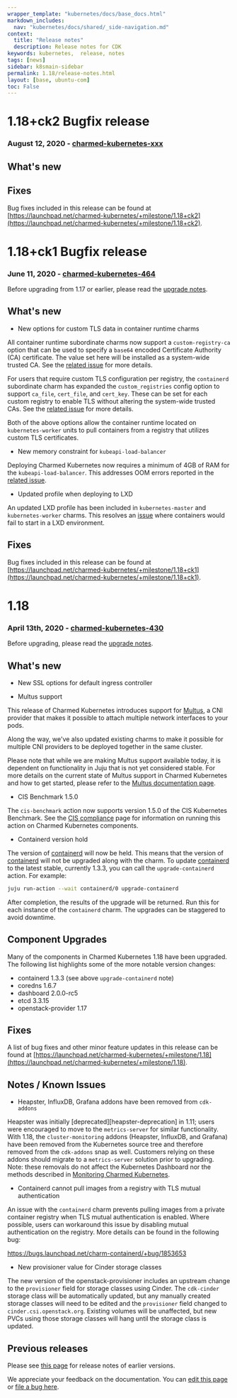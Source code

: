 ```yaml
---
wrapper_template: "kubernetes/docs/base_docs.html"
markdown_includes:
  nav: "kubernetes/docs/shared/_side-navigation.md"
context:
  title: "Release notes"
  description: Release notes for CDK
keywords: kubernetes,  release, notes
tags: [news]
sidebar: k8smain-sidebar
permalink: 1.18/release-notes.html
layout: [base, ubuntu-com]
toc: False
---
```


# 1.18+ck2 Bugfix release

### August 12, 2020 - [charmed-kubernetes-xxx](https://api.jujucharms.com/charmstore/v5/charmed-kubernetes-xxx/archive/bundle.yaml)

## What's new

## Fixes

Bug fixes included in this release can be found at
[https://launchpad.net/charmed-kubernetes/+milestone/1.18+ck2](https://launchpad.net/charmed-kubernetes/+milestone/1.18+ck2).


# 1.18+ck1 Bugfix release

### June 11, 2020 - [charmed-kubernetes-464](https://api.jujucharms.com/charmstore/v5/charmed-kubernetes-464/archive/bundle.yaml)

Before upgrading from 1.17 or earlier, please read the
[upgrade notes](/kubernetes/docs/upgrade-notes).

## What's new

- New options for custom TLS data in container runtime charms

All container runtime subordinate charms now support a `custom-registry-ca`
option that can be used to specify a `base64` encoded Certificate Authority
(CA) certificate. The value set here will be installed as a system-wide
trusted CA. See the
[related issue](https://bugs.launchpad.net/layer-container-runtime-common/+bug/1831153)
for more details.

For users that require custom TLS configuration per registry, the `containerd`
subordinate charm has expanded the `custom_registries` config option to
support `ca_file`, `cert_file`, and `cert_key`. These can be set for each
custom registry to enable TLS without altering the system-wide trusted CAs.
See the
[related issue](https://bugs.launchpad.net/charm-containerd/+bug/1879347)
for more details.

Both of the above options allow the container runtime located on
`kubernetes-worker` units to pull containers from a registry that utilizes
custom TLS certificates.

- New memory constraint for `kubeapi-load-balancer`

Deploying Charmed Kubernetes now requires a minimum of 4GB of RAM for the
`kubeapi-load-balancer`. This addresses OOM errors reported in the
[related issue](https://bugs.launchpad.net/charmed-kubernetes-bundles/+bug/1873044).

- Updated profile when deploying to LXD

An updated LXD profile has been included in `kubernetes-master` and
`kubernetes-worker` charms. This resolves an
[issue](https://bugs.launchpad.net/charm-kubernetes-worker/+bug/1876618)
where containers would fail to start in a LXD environment.

## Fixes

Bug fixes included in this release can be found at
[https://launchpad.net/charmed-kubernetes/+milestone/1.18+ck1](https://launchpad.net/charmed-kubernetes/+milestone/1.18+ck1).


# 1.18

### April 13th, 2020 - [charmed-kubernetes-430](https://api.jujucharms.com/charmstore/v5/charmed-kubernetes-430/archive/bundle.yaml)

Before upgrading, please read the [upgrade notes](/kubernetes/docs/upgrade-notes).

## What's new

- New SSL options for default ingress controller

- Multus support

This release of Charmed Kubernetes introduces support for
[Multus](https://github.com/intel/multus-cni), a CNI provider that makes it
possible to attach multiple network interfaces to your pods.

Along the way, we've also updated existing charms to make it possible for
multiple CNI providers to be deployed together in the same cluster.

Please note that while we are making Multus support available today, it is
dependent on functionality in Juju that is not yet considered stable. For more
details on the current state of Multus support in Charmed Kubernetes and how to
get started, please refer to the
[Multus documentation page](/kubernetes/docs/cni-multus).

- CIS Benchmark 1.5.0

The `cis-benchmark` action now supports version 1.5.0 of the CIS Kubernetes Benchmark.
See the [CIS compliance](/kubernetes/docs/cis-compliance) page for information on
running this action on Charmed Kubernetes components.

- Containerd version hold

The version of [containerd](https://containerd.io/) will now be held.  This means that the version of [containerd](https://containerd.io/) will not be upgraded along with the charm.  To update [containerd](https://containerd.io/) to the latest stable, currently 1.3.3, you can call the `upgrade-containerd` action.  For example:

```bash
juju run-action --wait containerd/0 upgrade-containerd
```

After completion, the results of the upgrade will be returned.  Run this for each instance of the `containerd` charm.  The upgrades can be staggered to avoid downtime.

## Component Upgrades

Many of the components in Charmed Kubernetes 1.18 have been upgraded. The following list
highlights some of the more notable version changes:

- containerd 1.3.3 (see above `upgrade-containerd` note)
- coredns 1.6.7
- dashboard 2.0.0-rc5
- etcd 3.3.15
- openstack-provider 1.17

## Fixes

A list of bug fixes and other minor feature updates in this release can be found at
[https://launchpad.net/charmed-kubernetes/+milestone/1.18](https://launchpad.net/charmed-kubernetes/+milestone/1.18).

## Notes / Known Issues

- Heapster, InfluxDB, Grafana addons have been removed from `cdk-addons`

Heapster was initially [deprecated][heapster-deprecation] in 1.11; users
were encouraged to move to the `metrics-server` for similar functionality.
With 1.18, the `cluster-monitoring` addons (Heapster, InfluxDB, and Grafana)
have been removed from the Kubernetes source tree and therefore removed from
the `cdk-addons` snap as well. Customers relying on these addons should
migrate to a `metrics-server` solution prior to upgrading. Note: these
removals do not affect the Kubernetes Dashboard nor the methods described in
[Monitoring Charmed Kubernetes](/kubernetes/docs/monitoring).

- Containerd cannot pull images from a registry with TLS mutual authentication

An issue with the `containerd` charm prevents pulling images from a private
container registry when TLS mutual authentication is enabled. Where possible,
users can workaround this issue by disabling mutual authentication on the
registry. More details can be found in the following bug:

https://bugs.launchpad.net/charm-containerd/+bug/1853653

- New provisioner value for Cinder storage classes

The new version of the openstack-provisioner includes an upstream change
to the `provisioner` field for storage classes using Cinder. The `cdk-cinder`
storage class will be automatically updated, but any manually created storage
classes will need to be edited and the `provisioner` field changed to
`cinder.csi.openstack.org`. Existing volumes will be unaffected, but new
PVCs using those storage classes will hang until the storage class is updated.

## Previous releases

Please see [this page][historic] for release notes of earlier versions.

<!--LINKS-->
[upgrade-notes]: /kubernetes/docs/upgrade-notes
[bundle]: https://api.jujucharms.com/charmstore/v5/canonical-kubernetes-471/archive/bundle.yaml
[historic]: /kubernetes/docs/release-notes-historic
[upgrading-docker]: /kubernetes/docs/upgrading#upgrading-docker
[tigera-home]: https://www.tigera.io/tigera-secure-ee/
[tigera-docs]: /kubernetes/docs/tigera-secure-ee
[haoverview]: /kubernetes/docs/high-availability
[metallb-docs]: /kubernetes/docs/metallb
[hacluster-docs]: /kubernetes/docs/hacluster
[cni-calico]: /kubernetes/docs/cni-calico
[containerd]: /kubernetes/docs/containerd
[container-runtime]: /kubernetes/docs/container-runtime
[cis-benchmark]: https://www.cisecurity.org/benchmark/kubernetes/

<!-- FEEDBACK -->
<div class="p-notification--information">
  <p class="p-notification__response">
    We appreciate your feedback on the documentation. You can
    <a href="https://github.com/charmed-kubernetes/kubernetes-docs/edit/master/pages/k8s/release-notes.md" class="p-notification__action">edit this page</a>
    or
    <a href="https://github.com/charmed-kubernetes/kubernetes-docs/issues/new" class="p-notification__action">file a bug here</a>.
  </p>
</div>
